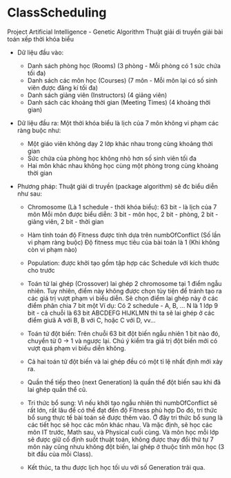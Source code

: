 # ClassScheduling
Project Artificial Intelligence -  Genetic Algorithm
 Thuật giải di truyền giải bài toán xếp thời khóa biểu
 - Dữ liệu đầu vào: 
      + Danh sách phòng học  (Rooms) (3 phòng - Mỗi phòng có 1 sức chứa tối đa)
      + Danh sách các môn học (Courses) (7 môn - Mỗi môn lại có số sinh viên được đăng kí tối đa)
      + Danh sách giảng viên (Instructors) (4 giảng viên)
      + Danh sách các khoảng thời gian (Meeting Times) (4 khoảng thời gian)
 - Dữ liệu đầu ra: Một thời khóa biểu là lịch của 7 môn không vi phạm các ràng buộc như:
      + Một giáo viên không dạy 2 lớp khác nhau trong cùng khoảng thời gian
      + Sức chứa của phòng học không nhỏ hơn số sinh viên tối đa
      + Hai môn khác nhau không học cùng một phòng trong cùng khoảng thời gian
 
 - Phương pháp: Thuật giải di truyền (package algorithm) sẽ đc biểu diễn như sau:
     + Chromosome (Là 1 schedule - thời khóa biểu): 63 bit - là lịch của 7 môn
                      Mỗi môn được biểu diễn: 3 bit - môn học, 2 bit - phòng, 2 bit - giảng viên, 2 bit - thời gian
     + Hàm tính toán độ Fitness được tính dựa trên numbOfConflict (Số lần vi phạm ràng buộc)
       Độ fitness mục tiêu của bài toán là 1 (Khi không còn vi phạm nào)
     + Population: được khởi tạo gồm tập hợp các Schedule với kích thước cho trước
     + Toán tử lai ghép (Crossover)  lai ghép 2 chromosome tại 1 điểm ngẫu nhiên. Tuy nhiên, điểm này không được chọn
       tùy tiện để tránh tạo ra các giá trị vượt phạm vi biểu diễn.
       Sẽ chọn điểm lai ghép này ở các điểm phân chia 7 bit một
       Ví dụ:  Có 2 schedule - A, B, ... N là 1 lớp 9 bit - cả chuỗi là 63 bit
               ABCDEFG
               HIJKLMN
               thì ta sẽ lai ghép ở các điểm giưã A với B, B với C, hoặc C với D, vv...
     + Toán tử đột biến: Trên chuỗi 63 bit đột biến ngẫu nhiên 1 bit nào đó, chuyển từ 0 -> 1 và ngược lại.
                         Chú ý kiểm tra giá trị đột biến mới có vượt quá phạm vi biểu diễn không.
     + Cả hai toán tử đột biến và lai ghép đều có một tỉ lệ nhất định mới xảy ra.
     
     + Quần thể tiếp theo (next Generation) là quần thể đột biến sau khi đã lai ghép quần thể cũ.
     
     + Tri thức bổ sung: Vì nếu khởi tạo ngẫu nhiên thì numbOfConflict sẽ rất lớn, rất lâu để có thể đạt đến độ Fitness phù hợp
       Do đó, tri thức bổ sung thực tế bài toán sẽ được thêm vào.
       Ở đây tri thức bổ sung là các tiết học sẽ học các môn khác nhau. Và mặc định, sẽ học các môn IT trước, Math sau, và Physical cuối
       cùng. Và môn học mỗi lớp sẽ được giữ cố định suốt thuật toán, không được thay đổi thứ tự 7 môn này cũng nhưu không đột biến, lai
       ghép ở thuộc tính môn học (3 bit đầu của mỗi Class).
     
     + Kết thúc, ta thu được lịch học tối ưu với số Generation trải qua.
     
